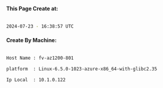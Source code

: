 
   
#### This Page Create at:

```bash

2024-07-23 - 16:38:57 UTC

```

#### Create By Machine:

```bash

Host Name : fv-az1200-801

platform  : Linux-6.5.0-1023-azure-x86_64-with-glibc2.35

Ip Local  : 10.1.0.122

```

